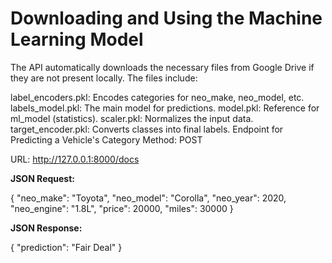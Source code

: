 # Downloading and Using the Machine Learning Model
The API automatically downloads the necessary files from Google Drive if they are not present locally. The files include:

label_encoders.pkl: Encodes categories for neo_make, neo_model, etc.
labels_model.pkl: The main model for predictions.
model.pkl: Reference for ml_model (statistics).
scaler.pkl: Normalizes the input data.
target_encoder.pkl: Converts classes into final labels.
Endpoint for Predicting a Vehicle's Category
Method: POST

URL: http://127.0.0.1:8000/docs

**JSON Request:**

{
  "neo_make": "Toyota",
  "neo_model": "Corolla",
  "neo_year": 2020,
  "neo_engine": "1.8L",
  "price": 20000,
  "miles": 30000
}

**JSON Response:**

{
  "prediction": "Fair Deal"
}
